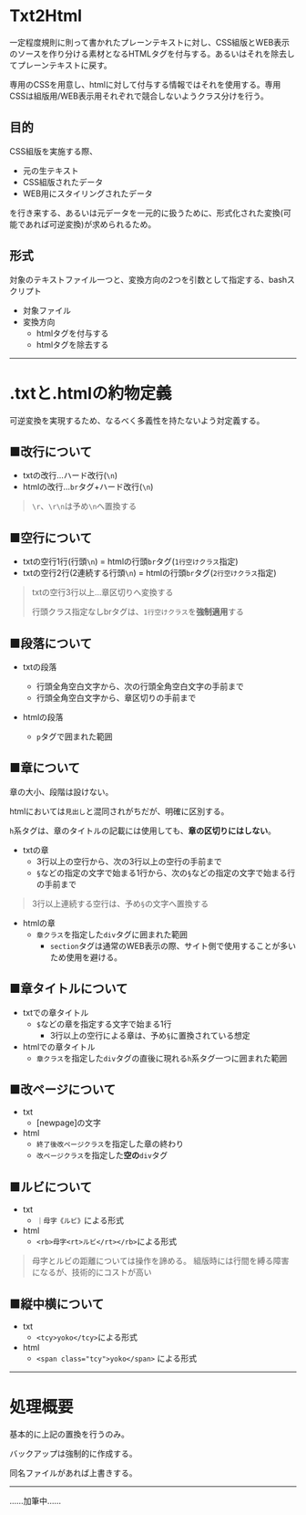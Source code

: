 # Txt2Html
一定程度規則に則って書かれたプレーンテキストに対し、CSS組版とWEB表示のソースを作り分ける素材となるHTMLタグを付与する。あるいはそれを除去してプレーンテキストに戻す。

専用のCSSを用意し、htmlに対して付与する情報ではそれを使用する。専用CSSは組版用/WEB表示用それぞれで競合しないようクラス分けを行う。

## 目的
CSS組版を実施する際、
- 元の生テキスト
- CSS組版されたデータ
- WEB用にスタイリングされたデータ

を行き来する、あるいは元データを一元的に扱うために、形式化された変換(可能であれば可逆変換)が求められるため。

## 形式
対象のテキストファイル一つと、変換方向の2つを引数として指定する、bashスクリプト
- 対象ファイル
- 変換方向
  - htmlタグを付与する
  - htmlタグを除去する

---

# .txtと.htmlの約物定義
可逆変換を実現するため、なるべく多義性を持たないよう対定義する。

## ■改行について
- txtの改行…ハード改行(`\n`)
- htmlの改行…`br`タグ+ハード改行(`\n`)

> `\r`、`\r\n`は予め`\n`へ置換する

## ■空行について
- txtの空行1行(行頭`\n`) = htmlの行頭`br`タグ(`1行空けクラス`指定)
- txtの空行2行(2連続する行頭`\n`) = htmlの行頭`br`タグ(`2行空けクラス`指定)
> txtの空行3行以上…章区切りへ変換する
> 
> 行頭クラス指定なしbrタグは、`1行空けクラス`を**強制適用**する

## ■段落について
- txtの段落
  - 行頭全角空白文字から、次の行頭全角空白文字の手前まで 
  - 行頭全角空白文字から、章区切りの手前まで

- htmlの段落
  - `p`タグで囲まれた範囲

## ■章について
章の大小、段階は設けない。

htmlにおいては`見出し`と混同されがちだが、明確に区別する。

`h`系タグは、章のタイトルの記載には使用しても、**章の区切りにはしない**。

- txtの章
  - 3行以上の空行から、次の3行以上の空行の手前まで
  - `§`などの指定の文字で始まる1行から、次の`§`などの指定の文字で始まる行の手前まで
> 3行以上連続する空行は、予め`§`の文字へ置換する

- htmlの章
  - `章クラス`を指定した`div`タグに囲まれた範囲
    - `section`タグは通常のWEB表示の際、サイト側で使用することが多いため使用を避ける。

## ■章タイトルについて
- txtでの章タイトル
  - `$`などの章を指定する文字で始まる1行
    - 3行以上の空行による章は、予め`§`に置換されている想定
- htmlでの章タイトル
  - `章クラス`を指定した`div`タグの直後に現れる`h`系タグ一つに囲まれた範囲

## ■改ページについて
- txt
  - [newpage]の文字
- html
  - `終了後改ページクラス`を指定した章の終わり
  - `改ページクラス`を指定した**空の**`div`タグ

## ■ルビについて
- txt
  - `｜母字《ルビ》`による形式
- html
  - `<rb>母字<rt>ルビ</rt></rb>`による形式
> 母字とルビの距離については操作を諦める。
> 組版時には行間を縛る障害になるが、技術的にコストが高い

## ■縦中横について
- txt
  - `<tcy>yoko</tcy>`による形式
- html
  - `<span class="tcy">yoko</span>` による形式

---

# 処理概要

基本的に上記の置換を行うのみ。

バックアップは強制的に作成する。

同名ファイルがあれば上書きする。

---

……加筆中……

